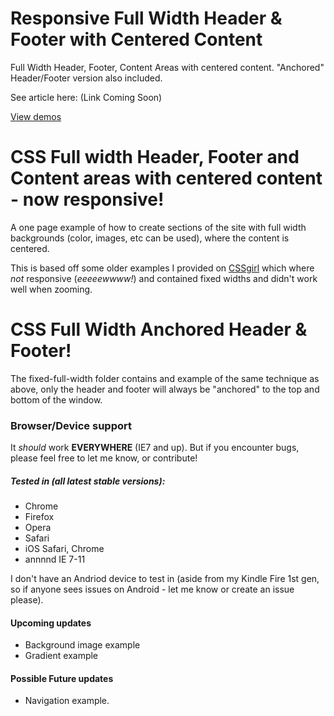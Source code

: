 # Responsive Full Width Header & Footer with Centered Content

Full Width Header, Footer, Content Areas with centered content. 
"Anchored" Header/Footer version also included.

See article here: (Link Coming Soon)

[View demos](http://cssgirl.github.io/cssgirl-responsive-full-width)


# CSS Full width Header, Footer and Content areas with centered content - now responsive!

A one page example of how to create sections of the site with full width backgrounds (color, images, etc can be used), where the content is centered.

This is based off some older examples I provided on [CSSgirl](http://cssgirl.com) which where *not* responsive (*eeeeewwww!*) and contained fixed widths and didn't work well when zooming.

# CSS Full Width Anchored Header &amp; Footer!

The fixed-full-width folder contains and example of the same technique as above, only the header and footer will always be "anchored" to the top and bottom of the window.

### Browser/Device support

It *should* work **EVERYWHERE** (IE7 and up). But if you encounter bugs, please feel free to let me know, or contribute!

##### Tested in (all latest stable versions):

* Chrome
* Firefox
* Opera
* Safari
* iOS Safari, Chrome
* annnnd IE 7-11

I don't have an Andriod device to test in (aside from my Kindle Fire 1st gen, so if anyone sees issues on Android - let me know or create an issue please).

#### Upcoming updates

* Background image example 
* Gradient example

#### Possible Future updates

* Navigation example.
